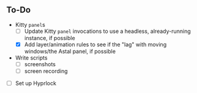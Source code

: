 ## To-Do
- Kitty `panel`s
    - [ ] Update Kitty `panel` invocations to use a headless, already-running instance, if possible
    - [x] Add layer/animation rules to see if the "lag" with moving windows/the Astal panel, if possible
- Write scripts
    - [ ] screenshots
    - [ ] screen recording
- [ ] Set up Hyprlock
